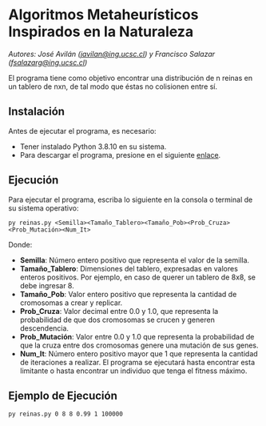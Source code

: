 # Algoritmos Metaheurísticos Inspirados en la Naturaleza
*Autores: José Avilán (javilan@ing.ucsc.cl) y Francisco Salazar (fsalazarg@ing.ucsc.cl)*

El programa tiene como objetivo encontrar una distribución de n reinas en un tablero de nxn, de tal modo que éstas no colisionen entre sí.

## Instalación
Antes de ejecutar el programa, es necesario:
- Tener instalado Python 3.8.10 en su sistema.
- Para descargar el programa, presione en el siguiente [enlace](https://codeload.github.com/FranciscoJavierSG/AMIN---Trabajo-1/zip/refs/heads/main?token=AJXTOXE4F3DK6UAFPFH5NPLDGZ436).

## Ejecución 
Para ejecutar el programa, escriba lo siguiente en la consola o terminal de su sistema operativo:

```       
py reinas.py <Semilla><Tamaño_Tablero><Tamaño_Pob><Prob_Cruza><Prob_Mutación><Num_It>
```

Donde:
- **Semilla**: Número entero positivo que representa el valor de la semilla.
- **Tamaño_Tablero**: Dimensiones del tablero, expresadas en valores enteros positivos. Por ejemplo, en caso de querer un tablero de 8x8, se debe ingresar 8.
- **Tamaño_Pob**: Valor entero positivo que representa la cantidad de cromosomas a crear y replicar.
- **Prob_Cruza**: Valor decimal entre 0.0 y 1.0, que representa la probabilidad de que dos cromosomas se crucen y generen descendencia.
- **Prob_Mutación**: Valor entre 0.0 y 1.0 que representa la probabilidad de que la cruza entre dos cromosomas genere una mutación de sus genes.
- **Num_It**: Número entero positivo mayor que 1 que representa la cantidad de iteraciones a realizar. El programa se ejecutará hasta encontrar esta limitante o hasta encontrar un individuo que tenga el fitness máximo.

## Ejemplo de Ejecución

```
py reinas.py 0 8 8 0.99 1 100000
```

